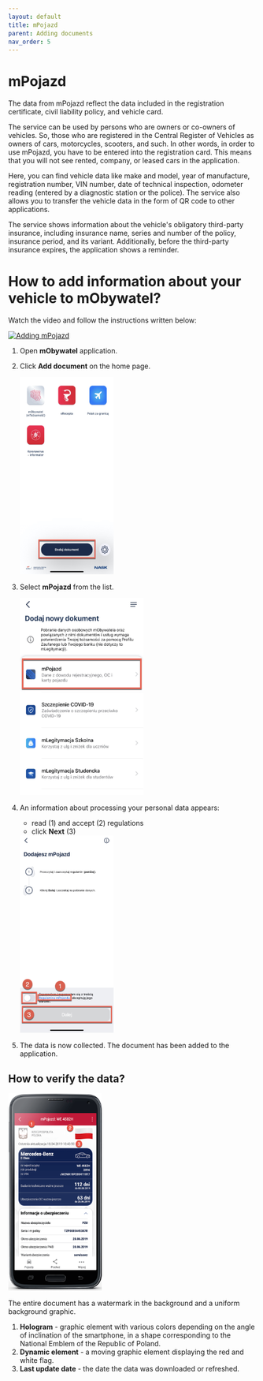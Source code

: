 ```yaml
---
layout: default
title: mPojazd
parent: Adding documents
nav_order: 5
---
```

mPojazd
===

The data from mPojazd reflect the data included in the registration certificate, civil liability policy, and vehicle card.

The service can be used by persons who are owners or co-owners of vehicles. So, those who are registered in the Central Register of Vehicles as owners of cars, motorcycles, scooters, and such. In other words, in order to use mPojazd, you have to be entered into the registration card. This means that you will not see rented, company, or leased cars in the application.

Here, you can find vehicle data like make and model, year of manufacture, registration number, VIN number, date of technical inspection, odometer reading (entered by a diagnostic station or the police). The service also allows you to transfer the vehicle data in the form of QR code to other applications.

The service shows information about the vehicle's obligatory third-party insurance, including insurance name, series and number of the policy, insurance period, and its variant. Additionally, before the third-party insurance expires, the application shows a reminder.

# How to add information about your vehicle to mObywatel?

Watch the video and follow the instructions written below:

[![Adding mPojazd](https://res.cloudinary.com/marcomontalbano/image/upload/v1619456100/video_to_markdown/images/youtube--m1Sxcurzksc-c05b58ac6eb4c4700831b2b3070cd403.jpg)](https://www.youtube.com/watch?v=m1Sxcurzksc "Adding mPojazd")

1. Open **mObywatel** application. 
2. Click **Add document** on the home page.

   <img src="../assets/images/madd.jpeg" width="190" height="400"> 

3. Select **mPojazd** from the list.
   
   <img src="../assets/images/pojazdm.jpg" width="250" height="400"> 

4. An information about processing your personal data appears:
   - read (1) and accept (2) regulations
   - click **Next** (3)

    <img src="../assets/images/mregula.jpeg" width="190" height="400">

5. The data is now collected. The document has been added to the application.

## How to verify the data?

<img src="../assets/images/dokument.png" width="190" height="400">


The entire document has a watermark in the background and a uniform background graphic.

1. **Hologram** - graphic element with various colors depending on the angle of inclination of the smartphone, in a shape corresponding to the National Emblem of the Republic of Poland.
2. **Dynamic element** - a moving graphic element displaying the red and white flag.
3. **Last update date** - the date the data was downloaded or refreshed.
